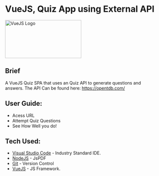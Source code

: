 # VueJS, Quiz App using External API
<img src="https://3lhowb48prep40031529g5yj-wpengine.netdna-ssl.com/wp-content/uploads/2019/10/logo-vuejs-min.png" height="124" width="248" alt="VueJS Logo"/>

## Brief
A VueJS Quiz SPA that uses an Quiz API to generate questions and answers.
The API Can be found here: https://opentdb.com/


## User Guide:
* Acess URL
* Attempt Quiz Questions
* See How Well you do!

## Tech Used:
* [Visual Studio Code](https://code.visualstudio.com/) - Industry Standard IDE.
* [NodeJS](https://nodejs.org/en/) - JsPDF
* [Git](https://git-scm.com/) - Version Control
* [VueJS](https://vuejs.org/) - JS Framework.
